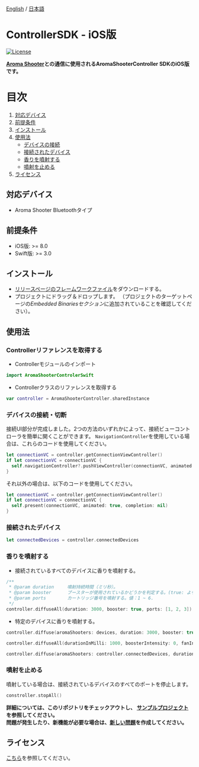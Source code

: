 [English](https://github.com/aromajoin/controller-sdk-ios) / [日本語](README-JP.md)

# ControllerSDK - iOS版

[![License](https://img.shields.io/badge/license-Apache%202-4EB1BA.svg?style=flat-square)](https://www.apache.org/licenses/LICENSE-2.0.html)

**[Aroma Shooter](https://aromajoin.com/products/aroma-shooter)との通信に使用されるAromaShooterController SDKのiOS版です。**  

# 目次
1. [対応デバイス](#対応デバイス)
2. [前提条件](#前提条件)
3. [インストール](#インストール)
4. [使用法](#使用法)
    * [デバイスの接続](#デバイスの接続切断)
    * [接続されたデバイス](#接続されたデバイス)
    * [香りを噴射する](#香りを噴射する)
    * [噴射を止める](#噴射を止める)
5. [ライセンス](#ライセンス)

## 対応デバイス
* Aroma Shooter Bluetoothタイプ

## 前提条件
* iOS版: >= 8.0
* Swift版: >= 3.0

## インストール  
* [リリースページのフレームワークファイル](https://github.com/aromajoin/controller-sdk-ios/releases)をダウンロードする。
* プロジェクトにドラッグ＆ドロップします。 （プロジェクトのターゲットページの*Embedded Binariesセクション*に追加されていることを確認してください）。

## 使用法

### Controllerリファレンスを取得する
* Controllerモジュールのインポート
```swift
import AromaShooterControlerSwift
```
* Controllerクラスのリファレンスを取得する
```swift
var controller = AromaShooterController.sharedInstance
```

### デバイスの接続・切断
接続UI部分が完成しました。2つの方法のいずれかによって、接続ビューコントローラを簡単に開くことができます。
`NavigationController`を使用している場合は、これらのコードを使用してください。
```swift
let connectionVC = controller.getConnectionViewController()
if let connectionVC = connectionVC {
  self.navigationController?.pushViewController(connectionVC, animated: true)
}
```
それ以外の場合は、以下のコードを使用してください。
```swift
let connectionVC = controller.getConnectionViewController()
if let connectionVC = connectionVC {
  self.present(connectionVC, animated: true, completion: nil)
}
```

### 接続されたデバイス
```swift
let connectedDevices = controller.connectedDevices
```  
### 香りを噴射する
* 接続されているすべてのデバイスに香りを噴射する。
```swift
/**
 * @param duration     噴射持続時間（ミリ秒）。
 * @param booster      ブースターが使用されているかどうかを判定する。(true: より強く噴射する, false: より弱く噴射する)
 * @param ports        カートリッジ番号を噴射する。値：1 ~ 6.
 */
controller.diffuseAll(duration: 3000, booster: true, ports: [1, 2, 3])
```  
* 特定のデバイスに香りを噴射する。
```swift
controller.diffuse(aromaShooters: devices, duration: 3000, booster: true, port: [1, 2, 3])
```  

```swift
controller.diffuseAll(durationInMilli: 1000, boosterIntensity: 0, fanIntensity: 50, ports: [CartridgePort(number: 3, intensityPercent: 100)])

controller.diffuse(aromaShooters: controller.connectedDevices, durationInMilli: 1000, boosterIntensity: 50, fanIntensity: 40, ports: [CartridgePort(number: 3, intensityPercent: 100)])
``` 

### 噴射を止める
噴射している場合は、接続されているデバイスのすべてのポートを停止します。
```swift
constroller.stopAll()
```

**詳細については、このリポジトリをチェックアウトし、
[サンプルプロジェクト](https://github.com/aromajoin/controller-sdk-ios/tree/master/sample)を参照してください。**  
**問題が発生したり、新機能が必要な場合は、[新しい問題](https://github.com/aromajoin/controller-sdk-ios/issues)を作成してください。**

## ライセンス
[こちら](https://github.com/aromajoin/controller-sdk-ios/blob/master/LICENSE.md)を参照してください。
